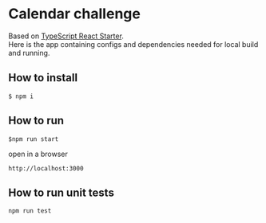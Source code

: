 # Calendar challenge
Based on [TypeScript React Starter](https://github.com/Microsoft/TypeScript-React-Starter).  
Here is the app containing configs and dependencies needed for local build and running.

## How to install
```
$ npm i
```

## How to run
```
$npm run start
```

open in a browser
```
http://localhost:3000
```

## How to run unit tests
```
npm run test
```
